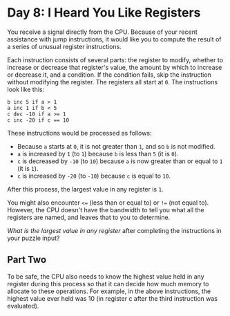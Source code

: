# Day 8: I Heard You Like Registers

You receive a signal directly from the CPU. Because of your recent assistance with jump instructions, it would like you
to compute the result of a series of unusual register instructions.

Each instruction consists of several parts: the register to modify, whether to increase or decrease that register's
value, the amount by which to increase or decrease it, and a condition. If the condition fails, skip the instruction
without modifying the register. The registers all start at `0`. The instructions look like this:

```
b inc 5 if a > 1
a inc 1 if b < 5
c dec -10 if a >= 1
c inc -20 if c == 10

```

These instructions would be processed as follows:

* Because `a` starts at `0`, it is not greater than `1`, and so `b` is not modified.
* `a` is increased by `1` (to `1`) because `b` is less than `5` (it is `0`).
* `c` is decreased by `-10` (to `10`) because `a` is now greater than or equal to `1` (it is `1`).
* `c` is increased by `-20` (to `-10`) because `c` is equal to `10`.

After this process, the largest value in any register is `1`.

You might also encounter `<=` (less than or equal to) or `!=` (not equal to). However, the CPU doesn't have the
bandwidth to tell you what all the registers are named, and leaves that to you to determine.

*What is the largest value in any register* after completing the instructions in your puzzle input?

## Part Two

To be safe, the CPU also needs to know the highest value held in any register during this process so that it can decide
how much memory to allocate to these operations. For example, in the above instructions, the highest value ever held was
10 (in register c after the third instruction was evaluated).

